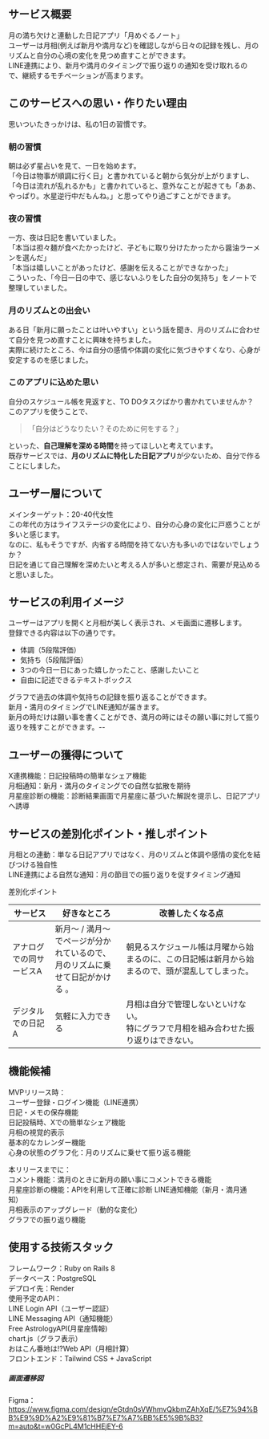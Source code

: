 ## サービス概要

月の満ち欠けと連動した日記アプリ「月めぐるノート」  
ユーザーは月相(例えば新月や満月など)を確認しながら日々の記録を残し、月のリズムと自分の心境の変化を見つめ直すことができます。  
LINE連携により、新月や満月のタイミングで振り返りの通知を受け取れるので、継続するモチベーションが高まります。

## このサービスへの思い・作りたい理由

思いついたきっかけは、私の1日の習慣です。  

### 朝の習慣

朝は必ず星占いを見て、一日を始めます。  
「今日は物事が順調に行く日」と書かれていると朝から気分が上がりますし、  
「今日は流れが乱れるかも」と書かれていると、意外なことが起きても「ああ、やっぱり。水星逆行中だもんね。」と思ってやり過ごすことができます。  

### 夜の習慣

一方、夜は日記を書いていました。  
「本当は担々麺が食べたかったけど、子どもに取り分けたかったから醤油ラーメンを選んだ」  
「本当は嬉しいことがあったけど、感謝を伝えることができなかった」  
こういった、「今日一日の中で、感じないふりをした自分の気持ち」をノートで整理していました。  

### 月のリズムとの出会い

ある日「新月に願ったことは叶いやすい」という話を聞き、月のリズムに合わせて自分を見つめ直すことに興味を持ちました。  
実際に続けたところ、今は自分の感情や体調の変化に気づきやすくなり、心身が安定するのを感じました。  

### このアプリに込めた思い

自分のスケジュール帳を見返すと、TO DOタスクばかり書かれていませんか？  
このアプリを使うことで、  
> 「自分はどうなりたい？そのために何をする？」

といった、**自己理解を深める時間**を持ってほしいと考えています。  
既存サービスでは、**月のリズムに特化した日記アプリ**が少ないため、自分で作ることにしました。  

## ユーザー層について

メインターゲット：20-40代女性  
この年代の方はライフステージの変化により、自分の心身の変化に戸惑うことが多いと感じます。  
なのに、私もそうですが、内省する時間を持てない方も多いのではないでしょうか？  
日記を通じて自己理解を深めたいと考える人が多いと想定され、需要が見込めると思いました。  

## サービスの利用イメージ

ユーザーはアプリを開くと月相が美しく表示され、メモ画面に遷移します。  
登録できる内容は以下の通りです。  

- 体調（5段階評価）
- 気持ち（5段階評価）
- 3つの今日一日にあった嬉しかったこと、感謝したいこと
- 自由に記述できるテキストボックス

グラフで過去の体調や気持ちの記録を振り返ることができます。  
新月・満月のタイミングでLINE通知が届きます。  
新月の時だけは願い事を書くことができ、満月の時にはその願い事に対して振り返りを残すことができます。--

## ユーザーの獲得について

X連携機能：日記投稿時の簡単なシェア機能  
月相通知：新月・満月のタイミングでの自然な拡散を期待  
月星座診断の機能：診断結果画面で月星座に基づいた解説を提示し、日記アプリへ誘導  

## サービスの差別化ポイント・推しポイント

月相との連動：単なる日記アプリではなく、月のリズムと体調や感情の変化を結びつける独自性  
LINE連携による自然な通知：月の節目での振り返りを促すタイミング通知  

差別化ポイント  

|サービス|好きなところ|改善したくなる点|
|----|----|----|
| アナログでの同サービスA | 新月〜 / 満月〜でページが分かれているので、</br>月のリズムに乗せて日記がかける 。| 朝見るスケジュール帳は月曜から始まるのに、この日記帳は新月から始まるので、頭が混乱してしまった。 |
| デジタルでの日記A | 気軽に入力できる | 月相は自分で管理しないといけない。</br>特にグラフで月相を組み合わせた振り返りはできない。 |

## 機能候補

MVPリリース時：  
ユーザー登録・ログイン機能（LINE連携）  
日記・メモの保存機能  
日記投稿時、Xでの簡単なシェア機能  
月相の視覚的表示  
基本的なカレンダー機能  
心身の状態のグラフ化：月のリズムに乗せて振り返る機能

本リリースまでに：  
コメント機能：満月のときに新月の願い事にコメントできる機能  
月星座診断の機能：APIを利用して正確に診断
LINE通知機能（新月・満月通知）  
月相表示のアップグレード（動的な変化）  
グラフでの振り返り機能  

## 使用する技術スタック  

フレームワーク：Ruby on Rails 8  
データベース：PostgreSQL  
デプロイ先：Render  
使用予定のAPI：  
LINE Login API（ユーザー認証）  
LINE Messaging API（通知機能）  
Free AstrologyAPI(月星座情報)  
chart.js（グラフ表示）  
おはこん番地は!?Web API（月相計算）  
フロントエンド：Tailwind CSS + JavaScript  

##### 画面遷移図

Figma：<https://www.figma.com/design/eGtdn0sVWhmvQkbmZAhXqE/%E7%94%BB%E9%9D%A2%E9%81%B7%E7%A7%BB%E5%9B%B3?m=auto&t=w0GcPL4M1cHHEjEY-6>

